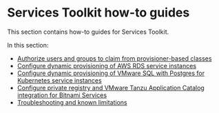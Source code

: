 # Services Toolkit how-to guides

This section contains how-to guides for Services Toolkit.

In this section:

- [Authorize users and groups to claim from provisioner-based classes](authorize-claim-provisioner-classes.hbs.md)
- [Configure dynamic provisioning of AWS RDS service instances](dynamic-provisioning-rds.hbs.md)
- [Configure dynamic provisioning of VMware SQL with Postgres for Kubernetes service instances](dynamic-provisioning-tanzu-postgresql.hbs.md)
- [Configure private registry and VMware Tanzu Application Catalog integration for Bitnami Services](../../bitnami-services/how-to-guides/configure-private-reg-integration.hbs.md)
- [Troubleshooting and known limitations](troubleshooting.hbs.md)
